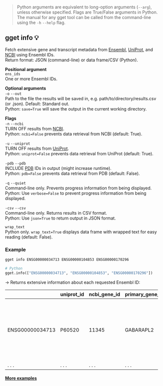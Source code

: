 > Python arguments are equivalent to long-option arguments (`--arg`), unless otherwise specified. Flags are True/False arguments in Python. The manual for any gget tool can be called from the command-line using the `-h` `--help` flag.  
## gget info 💡
Fetch extensive gene and transcript metadata from [Ensembl](https://www.ensembl.org/), [UniProt](https://www.uniprot.org/), and [NCBI](https://www.ncbi.nlm.nih.gov/) using Ensembl IDs.  
Return format: JSON (command-line) or data frame/CSV (Python).

**Positional argument**  
`ens_ids`   
One or more Ensembl IDs.

**Optional arguments**  
`-o` `--out`   
Path to the file the results will be saved in, e.g. path/to/directory/results.csv (or .json). Default: Standard out.    
Python: `save=True` will save the output in the current working directory.

**Flags**  
`-n` `--ncbi`  
TURN OFF results from [NCBI](https://www.ncbi.nlm.nih.gov/).  
Python: `ncbi=False` prevents data retrieval from NCBI (default: True).    

`-u` `--uniprot`  
TURN OFF results from [UniProt](https://www.uniprot.org/).  
Python: `uniprot=False` prevents data retrieval from UniProt (default: True).   

`-pdb` `--pdb`  
INCLUDE [PDB](https://www.ebi.ac.uk/pdbe/) IDs in output (might increase runtime).  
Python: `pdb=False` prevents data retrieval from PDB (default: False).   

`-q` `--quiet`   
Command-line only. Prevents progress information from being displayed.  
Python: Use `verbose=False` to prevent progress information from being displayed.  

`-csv` `--csv`  
Command-line only. Returns results in CSV format.  
Python: Use `json=True` to return output in JSON format.

`wrap_text`  
Python only. `wrap_text=True` displays data frame with wrapped text for easy reading (default: False).  


### Example
```bash
gget info ENSG00000034713 ENSG00000104853 ENSG00000170296
```
```python
# Python
gget.info(["ENSG00000034713", "ENSG00000104853", "ENSG00000170296"])
```
&rarr; Returns extensive information about each requested Ensembl ID:  

|      | uniprot_id     | ncbi_gene_id     | primary_gene_name | synonyms | protein_names | ensembl_description | uniprot_description | ncbi_description | biotype | canonical_transcript | ... |
| -------------- |-------------------------| ------------------------| -------------- | ----------|-----|----|----|----|----|----|----|
| ENSG00000034713| P60520 | 11345 | GABARAPL2 | [ATG8, ATG8C, FLC3A, GABARAPL2, GATE-16, GATE16, GEF-2, GEF2] | Gamma-aminobutyric acid receptor-associated protein like 2 (GABA(A) receptor-associated protein-like 2)... | GABA type A receptor associated protein like 2 [Source:HGNC Symbol;Acc:HGNC:13291] | FUNCTION: Ubiquitin-like modifier involved in intra- Golgi traffic (By similarity). Modulates intra-Golgi transport through coupling between NSF activity and ... | Enables ubiquitin protein ligase binding activity. Involved in negative regulation of proteasomal protein catabolic process and protein... | protein_coding | ENST00000037243.7 |... |
| . . .            | . . .                     | . . .                     | . . .            | . . .       | . . . | . . . | . . . | . . . | . . . | . . . | ... |
  
#### [More examples](https://github.com/pachterlab/gget_examples)
